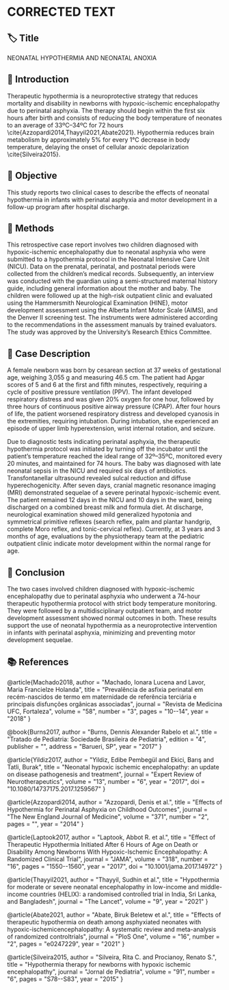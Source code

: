# CORRECTED TEXT

## 🏷️ Title
NEONATAL HYPOTHERMIA AND NEONATAL ANOXIA

## 📄 Introduction
Therapeutic hypothermia is a neuroprotective strategy that reduces mortality and disability in newborns with hypoxic-ischemic encephalopathy due to perinatal asphyxia. The therapy should begin within the first six hours after birth and consists of reducing the body temperature of neonates to an average of 33ºC–34ºC for 72 hours \cite{Azzopardi2014,Thayyil2021,Abate2021}. Hypothermia reduces brain metabolism by approximately 5% for every 1°C decrease in body temperature, delaying the onset of cellular anoxic depolarization \cite{Silveira2015}.

## 📄 Objective
This study reports two clinical cases to describe the effects of neonatal hypothermia in infants with perinatal asphyxia and motor development in a follow-up program after hospital discharge.

## 📄 Methods
This retrospective case report involves two children diagnosed with hypoxic-ischemic encephalopathy due to neonatal asphyxia who were submitted to a hypothermia protocol in the Neonatal Intensive Care Unit (NICU). Data on the prenatal, perinatal, and postnatal periods were collected from the children’s medical records. Subsequently, an interview was conducted with the guardian using a semi-structured maternal history guide, including general information about the mother and baby. The children were followed up at the high-risk outpatient clinic and evaluated using the Hammersmith Neurological Examination (HINE), motor development assessment using the Alberta Infant Motor Scale (AIMS), and the Denver II screening test. The instruments were administered according to the recommendations in the assessment manuals by trained evaluators. The study was approved by the University’s Research Ethics Committee.

## 📄 Case Description
A female newborn was born by cesarean section at 37 weeks of gestational age, weighing 3,055 g and measuring 46.5 cm. The patient had Apgar scores of 5 and 6 at the first and fifth minutes, respectively, requiring a cycle of positive pressure ventilation (PPV). The infant developed respiratory distress and was given 20% oxygen for one hour, followed by three hours of continuous positive airway pressure (CPAP). After four hours of life, the patient worsened respiratory distress and developed cyanosis in the extremities, requiring intubation. During intubation, she experienced an episode of upper limb hyperextension, wrist internal rotation, and seizure.

Due to diagnostic tests indicating perinatal asphyxia, the therapeutic hypothermia protocol was initiated by turning off the incubator until the patient’s temperature reached the ideal range of 32º–35ºC, monitored every 20 minutes, and maintained for 74 hours. The baby was diagnosed with late neonatal sepsis in the NICU and required six days of antibiotics. Transfontanellar ultrasound revealed sulcal reduction and diffuse hyperechogenicity. After seven days, cranial magnetic resonance imaging (MRI) demonstrated sequelae of a severe perinatal hypoxic-ischemic event. The patient remained 12 days in the NICU and 10 days in the ward, being discharged on a combined breast milk and formula diet. At discharge, neurological examination showed mild generalized hypotonia and symmetrical primitive reflexes (search reflex, palm and plantar handgrip, complete Moro reflex, and tonic-cervical reflex). Currently, at 3 years and 3 months of age, evaluations by the physiotherapy team at the pediatric outpatient clinic indicate motor development within the normal range for age.

## 📄 Conclusion
The two cases involved children diagnosed with hypoxic-ischemic encephalopathy due to perinatal asphyxia who underwent a 74-hour therapeutic hypothermia protocol with strict body temperature monitoring. They were followed by a multidisciplinary outpatient team, and motor development assessment showed normal outcomes in both. These results support the use of neonatal hypothermia as a neuroprotective intervention in infants with perinatal asphyxia, minimizing and preventing motor development sequelae.

## 📚 References
@article{Machado2018,
author = "Machado, Ionara Lucena and Lavor, Maria Francielze Holanda",
title = "Prevalência de asfixia perinatal em recém-nascidos de termo em maternidade de referência terciária e principais disfunções orgânicas associadas",
journal = "Revista de Medicina UFC, Fortaleza",
volume = "58",
number = "3",
pages = "10--14",
year = "2018"
}

@book{Burns2017,
author = "Burns, Dennis Alexander Rabelo et al.",
title = "Tratado de Pediatria: Sociedade Brasileira de Pediatria",
edition = "4",
publisher = "",
address = "Barueri, SP",
year = "2017"
}

@article{Yildiz2017,
author = "Yildiz, Edibe Pembegül and Ekici, Barış and Tatli, Burak",
title = "Neonatal hypoxic ischemic encephalopathy: an update on disease pathogenesis and treatment",
journal = "Expert Review of Neurotherapeutics",
volume = "13",
number = "6",
year = "2017",
doi = "10.1080/14737175.2017.1259567"
}

@article{Azzopardi2014,
author = "Azzopardi, Denis et al.",
title = "Effects of Hypothermia for Perinatal Asphyxia on Childhood Outcomes",
journal = "The New England Journal of Medicine",
volume = "371",
number = "2",
pages = "",
year = "2014"
}

@article{Laptook2017,
author = "Laptook, Abbot R. et al.",
title = "Effect of Therapeutic Hypothermia Initiated After 6 Hours of Age on Death or Disability Among Newborns With Hypoxic-Ischemic Encephalopathy: A Randomized Clinical Trial",
journal = "JAMA",
volume = "318",
number = "16",
pages = "1550--1560",
year = "2017",
doi = "10.1001/jama.2017.14972"
}

@article{Thayyil2021,
author = "Thayyil, Sudhin et al.",
title = "Hypothermia for moderate or severe neonatal encephalopathy in low-income and middle-income countries (HELIX): a randomised controlled trial in India, Sri Lanka, and Bangladesh",
journal = "The Lancet",
volume = "9",
year = "2021"
}

@article{Abate2021,
author = "Abate, Biruk Beletew et al.",
title = "Effects of therapeutic hypothermia on death among asphyxiated neonates with hypoxic-ischemicencephalopathy: A systematic review and meta-analysis of randomized controltrials",
journal = "PloS One",
volume = "16",
number = "2",
pages = "e0247229",
year = "2021"
}

@article{Silveira2015,
author = "Silveira, Rita C. and Procianoy, Renato S.",
title = "Hypothermia therapy for newborns with hypoxic ischemic encephalopathy",
journal = "Jornal de Pediatria",
volume = "91",
number = "6",
pages = "S78--S83",
year = "2015"
}